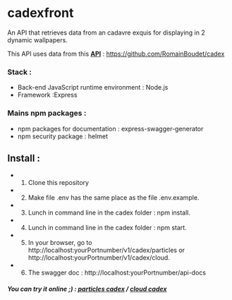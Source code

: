 # cadexfront

An API that retrieves data from an cadavre exquis for displaying in 2 dynamic wallpapers.

This API uses data from this **[API](https://cadex-api.thedev.fr/v1/cadex)** : https://github.com/RomainBoudet/cadex

### Stack :

* Back-end JavaScript runtime environment : Node.js
* Framework :Express

### Mains npm packages :

* npm packages for documentation : express-swagger-generator
* npm security package : helmet

## Install :

* 1) Clone this repository
* 2) Make file .env has the same place as the file .env.example.
* 3) Lunch in command line in the cadex folder : npm install.
* 4) Lunch in command line in the cadex folder : npm start.
* 5) In your browser, go to http://localhost:yourPortnumber/v1/cadex/particles or http://localhost:yourPortnumber/v1/cadex/cloud.
* 6) The swagger doc : http://localhost:yourPortnumber/api-docs


##### You can try it online ;) : [particles cadex](https://cadex-front.thedev.fr/v1/cadex/particles) / [cloud cadex](https://cadex-front.thedev.fr/v1/cadex/cloud)
